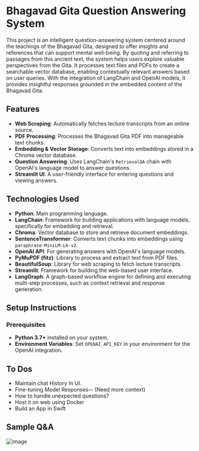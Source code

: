# Bhagavad Gita Question Answering System

This project is an intelligent question-answering system centered around the teachings of the Bhagavad Gita, designed to offer insights and references that can support mental well-being. By quoting and referring to passages from this ancient text, the system helps users explore valuable perspectives from the Gita. It processes text files and PDFs to create a searchable vector database, enabling contextually relevant answers based on user queries. With the integration of LangChain and OpenAI models, it provides insightful responses grounded in the embedded content of the Bhagavad Gita.

## Features

- **Web Scraping**: Automatically fetches lecture transcripts from an online source.
- **PDF Processing**: Processes the Bhagavad Gita PDF into manageable text chunks.
- **Embedding & Vector Storage**: Converts text into embeddings stored in a Chroma vector database.
- **Question Answering**: Uses LangChain's `RetrievalQA` chain with OpenAI's language model to answer questions.
- **Streamlit UI**: A user-friendly interface for entering questions and viewing answers.

## Technologies Used

- **Python**: Main programming language.
- **LangChain**: Framework for building applications with language models, specifically for embedding and retrieval.
- **Chroma**: Vector database to store and retrieve document embeddings.
- **SentenceTransformer**: Converts text chunks into embeddings using `paraphrase-MiniLM-L6-v2`.
- **OpenAI API**: For generating answers with OpenAI's language models.
- **PyMuPDF (fitz)**: Library to process and extract text from PDF files.
- **BeautifulSoup**: Library for web scraping to fetch lecture transcripts.
- **Streamlit**: Framework for building the web-based user interface.
- **LangGraph**: A graph-based workflow engine for defining and executing multi-step processes, such as context retrieval and response generation.


## Setup Instructions

### Prerequisites

- **Python 3.7+** installed on your system.
- **Environment Variables**: Set `OPENAI_API_KEY` in your environment for the OpenAI integration.

## To Dos
- Maintain chat History In UI.
- Fine-tuning Model Responses-- (Need more context)
- How to handle unexpected questions?
- Host it on web using Docker
- Build an App in Swift

## Sample Q&A
![image](https://github.com/user-attachments/assets/05764c5b-9627-48c6-8f70-356a8559549c)


